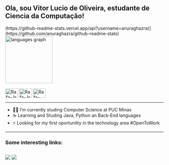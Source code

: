 ## Ola, sou Vitor Lucio de Oliveira, estudante de Ciencia da Computação!

<div>
 (https://github-readme-stats.vercel.app/api?username=anuraghazra)](https://github.com/anuraghazra/github-readme-stats)
  <img src="https://github-readme-stats.vercel.app/api/top-langs?locale=en&hide_title=false&layout=compact&card_width=320&langs_count=5&theme=dark&hide_border=false&username=VitorLucioOliveira" height="150" alt="languages graph"  />
</div>

<div style="display: inline_block"><br>
  <img align="center" alt="Rafa-Js" height="30" width="40" src="https://cdn.jsdelivr.net/gh/devicons/devicon/icons/cplusplus/cplusplus-original.svg">
  <img align="center" alt="Rafa-Js" height="30" width="40"  src="https://cdn.jsdelivr.net/gh/devicons/devicon/icons/c/c-original.svg">    
  <img align="center" alt="Rafa-React" height="30" width="40" src="https://cdn.jsdelivr.net/gh/devicons/devicon/icons/java/java-original.svg">
</div>

<hr>

- 👨‍💻 I’m currently studing Computer Science at PUC Minas
- ☕ Learning and Studing Java, Python an Back-End languages
- ⚡ Looking for my first oportunitty in the technology area #OpenToWork

<hr>


### Some interesting links:
  
  
  ##
 
<div> 
 
  <a href="https://instagram.com/vitor_lut" target="_blank"><img src="https://img.shields.io/badge/-Instagram-%23E4405F?style=for-the-badge&logo=instagram&logoColor=white" target="_blank"></a>
  <a href="https://www.linkedin.com/in/vitor-lucio-5167a0277" target="_blank"><img src="https://img.shields.io/badge/-LinkedIn-%230077B5?style=for-the-badge&logo=linkedin&logoColor=white" target="_blank"></a> 
  
</div>
